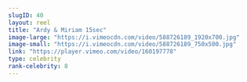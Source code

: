 ```yaml
---
slugID: 40
layout: reel
title: "Ardy & Miriam 15sec"
image-large: "https://i.vimeocdn.com/video/588726189_1920x700.jpg"
image-small: "https://i.vimeocdn.com/video/588726189_750x500.jpg"
link: "https://player.vimeo.com/video/160197778"
type: celebrity
rank-celebrity: 8
---
```

